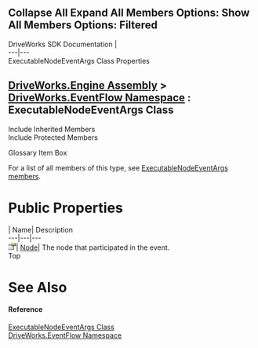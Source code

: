 Collapse All Expand All Members Options: Show All  Members Options: Filtered   
---  
DriveWorks SDK Documentation  |   
---|---  
ExecutableNodeEventArgs Class Properties   
  
[DriveWorks.Engine Assembly](topic2156.md) > [DriveWorks.EventFlow Namespace](topic6871.md) : ExecutableNodeEventArgs Class  
---  
  
Include Inherited Members    
Include Protected Members    


Glossary Item Box

For a list of all members of this type, see [ExecutableNodeEventArgs members](topic6984.md).

# Public Properties

| Name| Description  
---|---|---  
![Public Property](dotnetimages/publicProperty.gif)| [Node](topic6989.md)| The node that participated in the event.   
Top

# See Also

#### Reference

[ExecutableNodeEventArgs Class](topic6983.md)   
[DriveWorks.EventFlow Namespace](topic6871.md)


